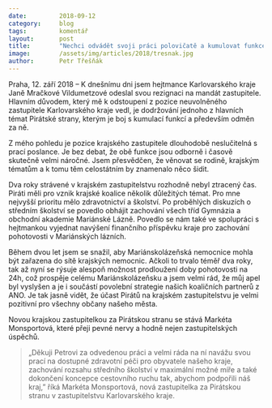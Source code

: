 ```yaml
---
date:         2018-09-12
category:     blog
tags:         komentář
layout:       post
title:        "Nechci odvádět svoji práci polovičatě a kumulovat funkce, kterým nemůžu dát plné nasazení"
image:        /assets/img/articles/2018/tresnak.jpg
author:       Petr Třešňák
---
```


Praha, 12. září 2018 – K dnešnímu dni jsem hejtmance Karlovarského kraje Janě Mračkové Vildumetzové odeslal svou rezignaci na mandát zastupitele. Hlavním důvodem, který mě k odstoupení z pozice neuvolněného zastupitele Karlovarského kraje vedl, je dodržování jednoho z hlavních témat Pirátské strany, kterým je boj s kumulací funkcí a především odměn za ně.

Z mého pohledu je pozice krajského zastupitele dlouhodobě neslučitelná s prací poslance. Je bez debat, že obě funkce jsou odborně i časově skutečně velmi náročné. Jsem přesvědčen, že věnovat se rodině, krajským tématům a k tomu těm celostátním by znamenalo něco šidit. 

Dva roky strávené v krajském zastupitelstvu rozhodně nebyl ztracený čas. Piráti měli pro vznik krajské koalice několik důležitých témat. Pro mne nejvyšší prioritu mělo zdravotnictví a školství. Po proběhlých diskuzích o středním školství se povedlo obhájit zachování všech tříd Gymnázia a obchodní akademie Mariánské Lázně. Povedlo se nám také ve spolupráci s hejtmankou vyjednat navýšení finančního příspěvku kraje pro zachování pohotovosti v Mariánských lázních.

Během dvou let jsem se snažil, aby Mariánskolázeňská nemocnice mohla být zařazena do sítě krajských nemocnic. Ačkoli to trvalo téměř dva roky, tak až nyní se rýsuje alespoň možnost prodloužení doby pohotovosti na 24h, což prospěje celému Mariánskolázeňsku a jsem velmi rád, že můj apel byl vyslyšen a je i součástí povolební strategie našich koaličních partnerů z ANO. Je tak jasně vidět, že účast Pirátů na krajském zastupitelstvu je velmi pozitivní pro všechny občany našeho města. 

Novou krajskou zastupitelkou za Pirátskou stranu se stává Markéta Monsportová, které přeji pevné nervy a hodně nejen zastupitelských úspěchů.

> „Děkuji Petrovi za odvedenou práci a velmi ráda na ní navážu svou prací na dostupné zdravotní péči pro obyvatele našeho kraje, zachování rozsahu středního školství v maximální možné míře a také dokončení koncepce cestovního ruchu tak, abychom podpořili náš kraj,” říká Markéta Monsportová, nová zastupitelka za Pirátskou stranu v zastupitelstvu Karlovarského kraje. 
